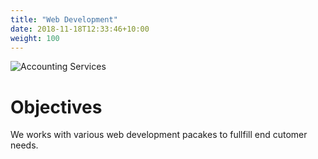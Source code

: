 ```yaml
---
title: "Web Development"
date: 2018-11-18T12:33:46+10:00
weight: 100
---
```




![Accounting Services](/images/austin-distel-nGc5RT2HmF0-unsplash.jpg)

# Objectives

We works with various web development pacakes to fullfill end cutomer needs.
